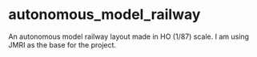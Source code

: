 # autonomous_model_railway
An autonomous model railway layout made in HO (1/87) scale. I am using JMRI as the base for the project. 
